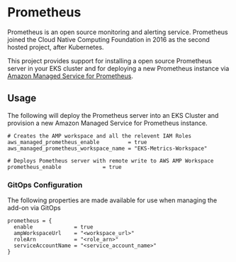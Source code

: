 # Prometheus

Prometheus is an open source monitoring and alerting service. Prometheus joined the Cloud Native Computing Foundation in 2016 as the second hosted project, after Kubernetes.

This project provides support for installing a open source Prometheus server in your EKS cluster and for deploying a new Prometheus instance via [Amazon Managed Service for Prometheus](https://aws.amazon.com/prometheus/).

## Usage

The following will deploy the Prometheus server into an EKS Cluster and provision a new Amazon Managed Service for Prometheus instance.

```hcl
# Creates the AMP workspace and all the relevent IAM Roles
aws_managed_prometheus_enable         = true
aws_managed_prometheus_workspace_name = "EKS-Metrics-Workspace"

# Deploys Pometheus server with remote write to AWS AMP Workspace
prometheus_enable             = true
```

### GitOps Configuration

The following properties are made available for use when managing the add-on via GitOps

```
prometheus = {
  enable             = true
  ampWorkspaceUrl    = "<workspace_url>"
  roleArn            = "<role_arn>"
  serviceAccountName = "<service_account_name>"
}
```
